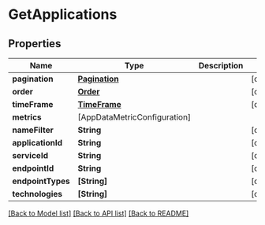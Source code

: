 # GetApplications

## Properties
Name | Type | Description | Notes
------------ | ------------- | ------------- | -------------
**pagination** | [**Pagination**](Pagination.md) |  | [optional] 
**order** | [**Order**](Order.md) |  | [optional] 
**timeFrame** | [**TimeFrame**](TimeFrame.md) |  | [optional] 
**metrics** | [AppDataMetricConfiguration] |  | 
**nameFilter** | **String** |  | [optional] 
**applicationId** | **String** |  | [optional] 
**serviceId** | **String** |  | [optional] 
**endpointId** | **String** |  | [optional] 
**endpointTypes** | **[String]** |  | [optional] 
**technologies** | **[String]** |  | [optional] 

[[Back to Model list]](../README.md#documentation-for-models) [[Back to API list]](../README.md#documentation-for-api-endpoints) [[Back to README]](../README.md)


